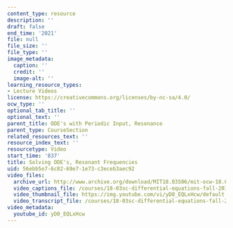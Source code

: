 ```yaml
---
content_type: resource
description: ''
draft: false
end_time: '2021'
file: null
file_size: ''
file_type: ''
image_metadata:
  caption: ''
  credit: ''
  image-alt: ''
learning_resource_types:
- Lecture Videos
license: https://creativecommons.org/licenses/by-nc-sa/4.0/
ocw_type: ''
optional_tab_title: ''
optional_text: ''
parent_title: ODE's with Periodic Input, Resonance
parent_type: CourseSection
related_resources_text: ''
resource_index_text: ''
resourcetype: Video
start_time: '837'
title: Solving ODE's, Resonant Frequencies
uid: 56ebb5e7-6c82-69e7-1e73-c3eceb3aec92
video_files:
  archive_url: http://www.archive.org/download/MIT18.03S06/mit-ocw-18.03-lec17-19mar2003-220k_512kb.mp4
  video_captions_file: /courses/18-03sc-differential-equations-fall-2011/c2d939296c46525ab83c12c9a47e5386_yD0_EQLxHcw.vtt
  video_thumbnail_file: https://img.youtube.com/vi/yD0_EQLxHcw/default.jpg
  video_transcript_file: /courses/18-03sc-differential-equations-fall-2011/7913f3dac9c8a179cf3b92b6b4dfd810_yD0_EQLxHcw.pdf
video_metadata:
  youtube_id: yD0_EQLxHcw
---
```

